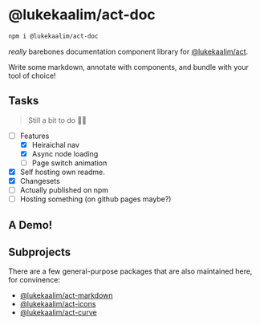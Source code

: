 # @lukekaalim/act-doc

```sh
npm i @lukekaalim/act-doc
```

_really_ barebones documentation component library for [@lukekaalim/act](https://act.luke.kaal.im).

Write some markdown, annotate with components, and bundle with
your tool of choice!

## Tasks

> Still a bit to do 😮‍💨

  - [ ] Features
    - [x] Heiraichal nav
    - [x] Async node loading
    - [ ] Page switch animation
  - [x] Self hosting own readme.
  - [x] Changesets
  - [ ] Actually published on npm
  - [ ] Hosting something (on github pages maybe?)

## A Demo!

<PrismaticComponent />

## Subprojects

There are a few general-purpose packages
that are also maintained here, for convinence:

  - [@lukekaalim/act-markdown](https://www.example.com)
  - [@lukekaalim/act-icons](https://www.example.com)
  - [@lukekaalim/act-curve](https://www.example.com)